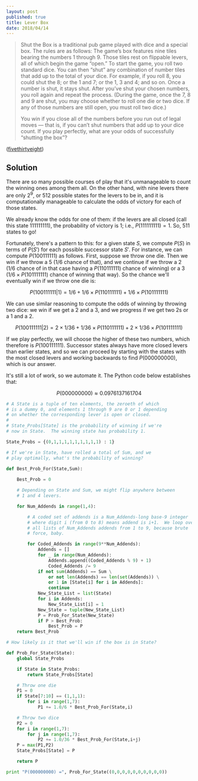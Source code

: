 ```yaml
---
layout: post
published: true
title: Lever Box
date: 2018/04/14
---
```


>Shut the Box is a traditional pub game played with dice and a special box. The rules are as follows: The game’s box features nine tiles bearing the numbers 1 through 9. Those tiles rest on flippable levers, all of which begin the game “open.” To start the game, you roll two standard dice. You can then “shut” any combination of number tiles that add up to the total of your dice. For example, if you roll 8, you could shut the 8; or the 1 and 7; or the 1, 3 and 4; and so on. Once a number is shut, it stays shut. After you’ve shut your chosen numbers, you roll again and repeat the process. (During the game, once the 7, 8 and 9 are shut, you may choose whether to roll one die or two dice. If any of those numbers are still open, you must roll two dice.)
>
>You win if you close all of the numbers before you run out of legal moves — that is, if you can’t shut numbers that add up to your dice count. If you play perfectly, what are your odds of successfully “shutting the box”?

([fivethirtyeight](https://fivethirtyeight.com/features/can-you-find-the-perfect-poker-hand-can-you-shut-this-infernal-box/))

<!--more-->

## Solution

There are so many possible courses of play that it's unmanageable to count the winning ones among them all.  On the other hand, with nine levers there are only $2^9$, or $512$ possible states for the levers to be in, and it is computationally manageable to calculate the odds of victory for each of those states.  

We already know the odds for one of them: if the levers are all closed (call this state $111111111$), the probability of victory is $1$; i.e., $P(111111111) = 1$. So, $511$ states to go!

Fortunately, there's a pattern to this: for a given state $S$, we compute $P(S)$ in terms of $P(S')$ for each possible successor state $S'$.  For instance, we can compute $P(100111111)$ as follows. First, suppose we throw one die. Then we win if we throw a $5$ ($1/6$ chance of that), and we continue if we throw a $2$ ($1/6$ chance of in that case having a $P(110111111)$ chance of winning) or a $3$ ($1/6 \times P(101111111)$ chance of winning that way). So the chance we'll eventually win if we throw one die is:

$$P(100111111|1) = 1/6 + 1/6 \times P(110111111) + 1/6 \times P(101111111)$$

We can use similar reasoning to compute the odds of winning by throwing two dice: we win if we get a $2$ and a $3$, and we progress if we get two $2$s or a $1$ and a $2$.

$$P(100111111|2) = 2 \times 1/36 + 1/36 \times P(110111111) + 2\times 1/36 \times P(101111111)$$

If we play perfectly, we will choose the higher of these two numbers, which therefore is $P(100111111)$.  Successor states always have more closed levers than earlier states, and so we can proceed by starting with the states with the most closed levers and working backwards to find $P(000000000)$, which is our answer.

It's still a lot of work, so we automate it.  The Python code below establishes that:

$$P(000000000) \approx 0.0976137161704$$

```python
# A State is a tuple of ten elements, the zeroeth of which
# is a dummy 0, and elements 1 through 9 are 0 or 1 depending
# on whether the corresponding lever is open or closed.
#
# State_Probs[State] is the probability of winning if we're
# now in State.  The winning state has probability 1.

State_Probs = {(0,1,1,1,1,1,1,1,1,1) : 1}

# If we're in State, have rolled a total of Sum, and we
# play optimally, what's the probability of winning?

def Best_Prob_For(State,Sum):
		
	Best_Prob = 0

	# Depending on State and Sum, we might flip anywhere between
	# 1 and 4 levers.

	for Num_Addends in range(1,4):

		# A coded set of addends is a Num_Addends-long base-9 integer
		# where digit i (from 0 to 8) means addend is i+1.  We loop over 
		# all lists of Num_Addends addends from 1 to 9, because brute 
		# force, baby.

		for Coded_Addends in range(9**Num_Addends):
			Addends = []
			for _ in range(Num_Addends):
				Addends.append((Coded_Addends % 9) + 1)
				Coded_Addends /= 9
			if not sum(Addends) == Sum \
				or not len(Addends) == len(set(Addends)) \
				or 1 in [State[i] for i in Addends]:
				continue
			New_State_List = list(State)
			for i in Addends:
				New_State_List[i] = 1
			New_State = tuple(New_State_List)
			P = Prob_For_State(New_State)
			if P > Best_Prob:
				Best_Prob = P
	return Best_Prob

# How likely is it that we'll win if the box is in State?

def Prob_For_State(State):
	global State_Probs 

	if State in State_Probs:
		return State_Probs[State]

	# Throw one die
	P1 = 0	
	if State[7:10] == (1,1,1):
		for i in range(1,7):
			P1 += 1.0/6 * Best_Prob_For(State,i)

	# Throw two dice
	P2 = 0
	for i in range(1,7):
		for j in range(1,7):
			P2 += 1.0/36 * Best_Prob_For(State,i+j)
	P = max(P1,P2)
	State_Probs[State] = P

	return P

print "P(000000000) =", Prob_For_State((0,0,0,0,0,0,0,0,0,0))
```

<br>